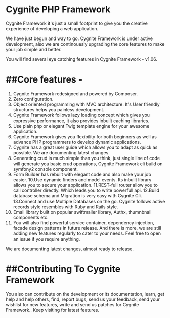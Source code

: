 Cygnite PHP Framework 
=====================

Cygnite Framework it's just a small footprint to give you the creative experience of developing a web application.

We have just begun and way to go. Cygnite Framework is under active development, also we are continouesly upgrading the core features to make your job simple and better. 

You will find several eye catching features in Cygnite Framework - v1.06.

##Core features - 
=================

1. Cygnite Framework redesigned and powered by Composer.
2. Zero configuration.
3. Object oriented programming with MVC architecture. It's User friendly structures helps you painless development.
4. Cygnite Framework follows lazy loading concept which gives you expressive performance, it also provides inbuilt caching libraries.
5. Use plain php or elegant Twig template engine for your awesome application.
6. Cygnite Framework gives you flexibility for both beginners as well as advance PHP programmers to develop dynamic applications.
7. Cygnite has a great user guide which allows you to adapt as quick as possible. We are documenting latest changes.
8. Generating crud is much simple than you think, just single line of code will generate you basic crud operations, Cygnite Framework cli build on symfony2 console component.
9. Form Builder has rebuilt with elegant code and also make your job easier.
10.Use dynamic finders and model events. Its inbuilt library allows you to secure your application.
11.REST-full router allow you to call controller directly. Which leads you to write powerfull api.
12.Build database schema and Migration is very easy with Cygnite Cli.
13.Connect and use Multiple Databases on the go. Cygnite follows active records style resembles with Ruby and Rails style.
14. Email library built on popular swiftmailer library, Authx, thumnbnail components etc.
15. You will also find powerful service container, dependency injection, facade design patterns in future release. And there is more, we are still adding new features regularly to cater to your needs. Feel free to open an issue if you require anything.

We are documenting latest changes, almost ready to release. 

##Contributing To Cygnite Framework
=================================

You also can contribute on the development or its documentation, learn, get help and help others, find, report bugs, send us your feedback, send your wishlist for new features, write and send us patches for Cygnite Framework.. Keep visiting for latest features.

